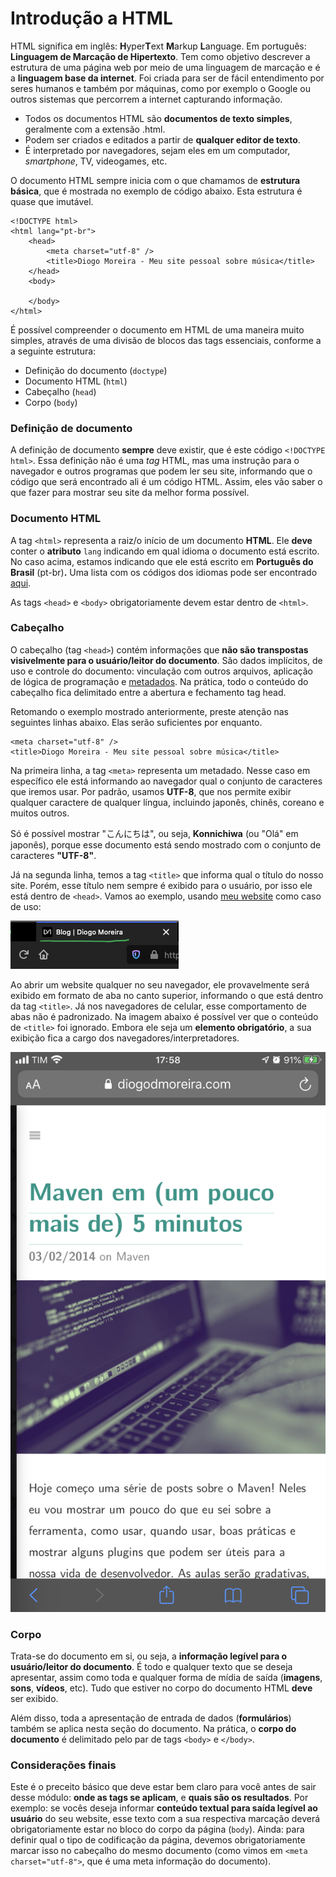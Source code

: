 # Introdução a HTML

HTML significa em inglês: **H**yper**T**ext **M**arkup **L**anguage. Em português: **Linguagem de Marcação de Hipertexto**. Tem como objetivo descrever a estrutura de uma página web por meio de uma linguagem de marcação e é a **linguagem base da internet**. Foi criada para ser de fácil entendimento por seres humanos e também por máquinas, como por exemplo o Google ou outros sistemas que percorrem a internet capturando informação.

* Todos os documentos HTML são **documentos de texto simples**, geralmente com a extensão .html.
* Podem ser criados e editados a partir de **qualquer editor de texto**.
* É interpretado por navegadores, sejam eles em um computador, _smartphone_, TV, videogames, etc.

O documento HTML sempre inicia com o que chamamos de **estrutura básica**, que é mostrada no exemplo de código abaixo. Esta estrutura é quase que imutável.

```markup
<!DOCTYPE html>
<html lang="pt-br">
    <head>
        <meta charset="utf-8" />
        <title>Diogo Moreira - Meu site pessoal sobre música</title>
    </head>
    <body>
    
    </body>
</html>
```

É possível compreender o documento em HTML de uma maneira muito simples, através de uma divisão de blocos das tags essenciais, conforme a a seguinte estrutura:

* Definição do documento (`doctype`)
* Documento HTML (`html`)
* Cabeçalho (`head`)
* Corpo (`body`)

### Definição de documento

A definição de documento **sempre** deve existir, que é este código `<!DOCTYPE html>`. Essa definição não é uma _tag_ HTML, mas uma instrução para o navegador e outros programas que podem ler seu site, informando que o código que será encontrado ali é um código HTML. Assim, eles vão saber o que fazer para mostrar seu site da melhor forma possível.

### Documento HTML

A tag `<html>` representa a raiz/o início de um documento **HTML**. Ele **deve** conter o **atributo** `lang` indicando em qual idioma o documento está escrito. No caso acima, estamos indicando que ele está escrito em **Português do Brasil** (pt-br)**.** Uma lista com os códigos dos idiomas pode ser encontrado [aqui](https://www.w3schools.com/tags/ref\_language\_codes.asp).

As tags `<head>` e `<body>` obrigatoriamente devem estar dentro de `<html>`.

### Cabeçalho

O cabeçalho (tag `<head>`) contém informações que **não são transpostas visivelmente para o usuário/leitor do documento**. São dados implícitos, de uso e controle do documento: vinculação com outros arquivos, aplicação de lógica de programação e [metadados](https://pt.wikipedia.org/wiki/Metadados). Na prática, todo o conteúdo do cabeçalho fica delimitado entre a abertura e fechamento tag head.

Retomando o exemplo mostrado anteriormente, preste atenção nas seguintes linhas abaixo. Elas serão suficientes por enquanto.

```markup
<meta charset="utf-8" />
<title>Diogo Moreira - Meu site pessoal sobre música</title>
```

Na primeira linha, a tag `<meta>` representa um metadado. Nesse caso em específico ele está informando ao navegador qual o conjunto de caracteres que iremos usar. Por padrão, usamos **UTF-8**, que nos permite exibir qualquer caractere de qualquer língua, incluindo japonês, chinês, coreano e muitos outros.

Só é possível mostrar "こんにちは", ou seja, **Konnichiwa** (ou "Olá" em japonês), porque esse documento está sendo mostrado com o conjunto de caracteres **"UTF-8"**.

Já na segunda linha, temos a tag `<title>` que informa qual o título do nosso site. Porém, esse título nem sempre é exibido para o usuário, por isso ele está dentro de `<head>`. Vamos ao exemplo, usando [meu website](https://diogodmoreira.com) como caso de uso:

![Exemplo de aba no navegador Firefox](<../.gitbook/assets/Screen Shot 2020-08-31 at 17.55.08.png>)

Ao abrir um website qualquer no seu navegador, ele provavelmente será exibido em formato de aba no canto superior, informando o que está dentro da tag `<title>`. Já nos navegadores de celular, esse comportamento de abas não é padronizado. Na imagem abaixo é possível ver que o conteúdo de `<title>` foi ignorado. Embora ele seja um **elemento obrigatório**, a sua exibição fica a cargo dos navegadores/interpretadores.

<div align="center">

<img src="../.gitbook/assets/IMG_DAA93655C329-1.jpeg" alt="Exemplo de website no navegador Safari">

</div>

### Corpo

Trata-se do documento em si, ou seja, a **informação legível para o usuário/leitor do documento**. É todo e qualquer texto que se deseja apresentar, assim como toda e qualquer forma de mídia de saída (**imagens**, **sons**, **vídeos**, etc). Tudo que estiver no corpo do documento HTML **deve** ser exibido.

Além disso, toda a apresentação de entrada de dados (**formulários**) também se aplica nesta seção do documento. Na prática, o **corpo do documento** é delimitado pelo par de tags `<body>` e `</body>`.

### Considerações finais

Este é o preceito básico que deve estar bem claro para você antes de sair desse módulo: **onde as tags se aplicam**, e **quais são os resultados**. Por exemplo: se vocês deseja informar **conteúdo textual para saída legível ao usuário** do seu website, esse texto com a sua respectiva marcação deverá obrigatoriamente estar no bloco do corpo da página (`body`). Ainda: para definir qual o tipo de codificação da página, devemos obrigatoriamente marcar isso no cabeçalho do mesmo documento (como vimos em `<meta charset="utf-8">`, que é uma meta informação do documento).

